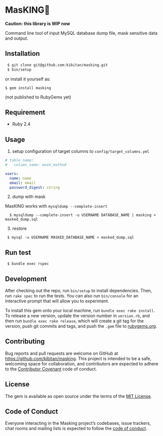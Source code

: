 # MasKING🤴
**Caution: this library is WIP now**

Command line tool of input MySQL database dump file, mask sensitive data and output.

## Installation



```bash
 $ git clone git@github.com:kibitan/masking.git
 $ bin/setup
```

or install it yourself as:

    $ gem install masking

(not published to RubyGems yet)

## Requirement

 * Ruby 2.4

## Usage

1. setup configuration of target columns to `config/target_columns.yml`

  ```yaml
  # table_name:
  #   column_name: mask_mathod

  users:
    name: name
    email: email
    password_digest: string
  ```

2. dump with mask

  MasKING works with `mysqldump --complete-insert`

  ```
    $ mysqldump --complete-insert -u USERNAME DATABASE_NAME | masking > masked_dump.sql
  ```

3. restore

  ```
   $ mysql -u USERNAME MASKED_DATABASE_NAME < masked_dump.sql
  ```

## Run test

```
 $ bundle exec rspec
```

## Development

After checking out the repo, run `bin/setup` to install dependencies. Then, run `rake spec` to run the tests. You can also run `bin/console` for an interactive prompt that will allow you to experiment.

To install this gem onto your local machine, run `bundle exec rake install`. To release a new version, update the version number in `version.rb`, and then run `bundle exec rake release`, which will create a git tag for the version, push git commits and tags, and push the `.gem` file to [rubygems.org](https://rubygems.org).

## Contributing

Bug reports and pull requests are welcome on GitHub at https://github.com/kibitan/masking. This project is intended to be a safe, welcoming space for collaboration, and contributors are expected to adhere to the [Contributor Covenant](http://contributor-covenant.org) code of conduct.

## License

The gem is available as open source under the terms of the [MIT License](https://opensource.org/licenses/MIT).

## Code of Conduct

Everyone interacting in the Masking project’s codebases, issue trackers, chat rooms and mailing lists is expected to follow the [code of conduct](https://github.com/kibitan/masking/blob/master/CODE_OF_CONDUCT.md).
